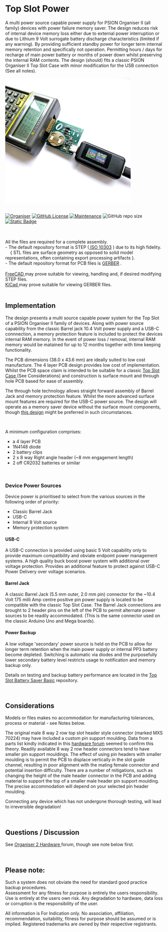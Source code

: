 # Top Slot Power  

A multi power source capable power supply for PSION Organiser II (all family) devices with power failure memory saver. The design reduces risk of internal device memory loss either due to external power interruption or due to Lithium 9 Volt surrogate battery discharge characteristics (limited if any warning). By providing sufficient standby power for longer term internal memory retention and specifically not operation. Permitting hours / days for recharge of main power battery or months of power down whilst preserving the internal RAM contents. The design (should) fits a classic PSION Organiser II Top Slot Case with minor modification for the USB connection (See all notes).
<BR>
<div align="center">
  <div style="display: flex; align-items: flex-start;">
  <img src="https://github.com/nofitnessforpurpose/TopSlotPower01/blob/main/photos/ONE-PSU-TRTA-05.jpg?raw=true" width="400px" alt="PSION Organiser II Top Slot Battery Saver. Image copyright (c) 14 December 2024 nofitnessforpurpose All Rights Reserved">
  </div>
</div>
<BR>

[![Organiser](https://img.shields.io/badge/gadget-Organiser_II-blueviolet.svg?%3D&style=flat-square)](https://en.wikipedia.org/wiki/Psion_Organiser)
[![GitHub License](https://img.shields.io/github/license/nofitnessforpurpose/TopSlotPower01?style=flat-square)](https://github.com/nofitnessforpurpose/TopSlotPower01/blob/main/LICENSE)
[![Maintenance](https://img.shields.io/badge/maintained%3F-yes-green.svg?style=flat-square)](https://github.com/nofitnessforpurpose/TopSlotPower01/graphs/commit-activity)
![GitHub repo size](https://img.shields.io/github/repo-size/nofitnessforpurpose/TopSlotPower01?style=flat-square)
[![Static Badge](https://img.shields.io/badge/format-GERBER-blue?style=flat-square)](https://en.wikipedia.org/wiki/Gerber)

<br>  
<br>  
All the files are required for a complete assembly.  
<BR>
 - The default repository format is STEP (<a target="_blank" rel="noopener noreferrer" href="https://en.wikipedia.org/wiki/ISO_10303"> ISO 10303</a> ) due to its high fidelity.  
<BR>
 &nbsp;&nbsp;&nbsp;&nbsp;{ STL files are surface geometry as opposed to solid model representations, often containing export processing artifacts }. <br>  
 - The default repository format for PCB files is <a targer="_blank" rel="noopener noreferrer" href="https://en.wikipedia.org/wiki/Gerber_format">GERBER</a> .
<BR>

<BR>
<a target="_blank" rel="noopener noreferrer" href="https://www.freecad.org/" > FreeCAD </a> may prove suitable for viewing, handling and, if desired modifying STEP files.
<BR>
<a target="_blank" rel="noopener noreferrer" href="https://www.kicad.org/" >KiCad </a> may prove suitable for viewing GERBER files.
<BR>
<BR>

## Implementation
The design presents a multi source capable power system for the Top Slot of a PSION Organiser II family of devices. Along with power source capability from the classic Barrel jack 10.4 Volt power supply and a USB-C connnection, a memory protection feature is included to protect the devices internal RAM memory. In the event of power loss / removal, internal RAM memory would be matained for up to 12 months together with time keeping functionality.  

The PCB dimensions (38.0 x 43.6 mm) are ideally suited to low cost manufacture. The 4 layer PCB design provides low cost of implementation. Whilst the PCB space claim is intended to be suitable for a classic <a target="_blank" rel="noopener noreferrer" href="https://github.com/nofitnessforpurpose/TopSlotCase">Top Slot Case </a> (See Considerations) and construction is surface mount and through hole PCB based for ease of assembly.  

The through hole technology allows straight forward assembly of Barrel Jack and memory protection feature. Whilst the more advanced surface mount features are required for the USB-C power source. The design will operate as a memory saver device without the surface mount components, though <a target="_blank" rel="noopener noreferrer" href="https://github.com/nofitnessforpurpose/TopSlotBatterySaverBasic#testing">this design</a> might be preferred in such circumstances.  

<BR>

A minimum configuration comprises:  
- a 4 layer PCB  
- 1N4148 diode
- 2 battery clips
- 2 x 8 way Right angle header (~8 mm engagement length)
- 2 off CR2032 batteries or similar

<BR>

### Device Power Sources  
Device power is prioritised to select from the various sources in the following order of priority:
 - Classic Barrel Jack
 - USB-C
 - Internal 9 Volt source
 - Memory protection system
   
#### USB-C  
A USB-C connection is provided using basic 5 Volt capability only to provide maximum compatibility and obviate endpoint power management systems. A high quality buck boost power system with additional over voltage protection. Provides an additional feature to protect against USB-C Power Delivery over voltage scenarios.

#### Barrel Jack  
A classic Barrel Jack (5.5 mm outer, 2.0 mm pin) connector for the ~10.4 Volt 175 milli Amp centre positive pin power supply is located to be compatible with the classic Top Slot Case. The Barrel Jack connections are brought to 2 header pins on the left of the PCB to permit alternate power sources to be readily accommodated. (This is the same connector used on the classic Arduino Uno and Mega boards).  

#### Power Backup  
A low voltage 'secondary' power source is held on the PCB to allow for longer term retention when the main power supply or internal PP3 battery become depleted. Switching is automatic via diodes and the purposefully lower secondary battery level restricts usage to notification and memory backup only.  

Details on testing and backup battery performance are located in the <a target="_blank" rel="noopener noreferrer" href="https://github.com/nofitnessforpurpose/TopSlotBatterySaverBasic#testing">Top Slot Battery Saver Basic</a> repository.

<BR>

## Considerations
Models or files makes no accommodation for manufacturing tolerances, process or material - see Notes below.  

The original male 8 way 2 row top slot header style connector (marked MXS 70224) may have included a custom pin support moulding. Data from a parts list kindly indicated in this <a href="https://www.organiser2.com"> hardware forum</a> seemed to confirm this theory. Readily available 8 way 2 row header connectors tend to have smaller pin support mouldings. The effect of using pin headers with smaller moulding is to permit the PCB to displace vertically in the slot guide channel, resulting in poor alignment with the mating female connector and potential insertion difficulty. There are a number of mitigations, such as changing the height of the male header connector in the PCB and adding material to support the top of a smaller male header pin support moulding. The precise accommodation will depend on your selected pin header moulding.  

Connecting any device which has not undergone thorough testing, will lead to irreversible degradation!  

<BR>

## Questions / Discussion
See <a target="_blank" rel="noopener noreferrer" href="https://www.organiser2.com/"> Organiser 2 Hardware </a> forum, though see note below first.

<BR>

## Please note:  
Such a system does not obviate the need for standard good practice backup procedures.  
Assessment for any fitness for purpose is entirely the users responsibility. Use is entirely at the users own risk. Any degradation to hardware, data loss or corruption is the responsibility of the user.

All information is For Indication only.
No association, affiliation, recommendation, suitability, fitness for purpose should be assumed or is implied.
Registered trademarks are owned by their respective registrants.

